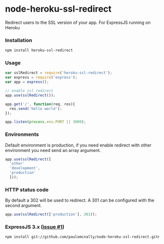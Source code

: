 node-heroku-ssl-redirect
========================

Redirect users to the SSL version of your app. For ExpressJS running on Heroku

### Installation

```bash
npm install heroku-ssl-redirect
```

### Usage

```js
var sslRedirect = require('heroku-ssl-redirect');
var express = require('express');
var app = express();

// enable ssl redirect
app.use(sslRedirect());

app.get('/', function(req, res){
  res.send('hello world');
});

app.listen(process.env.PORT || 3000);
```

### Environments

Default environment is production, if you need enable redirect with other environment you need send an array argument.

```js
app.use(sslRedirect([
  'other'
  'development',
  'production'
  ]));
```

### HTTP status code

By default a 302 will be used to redirect. A 301 can be configured with the second argument.

```js
app.use(sslRedirect(['production'], 301));
```

### ExpressJS 3.x ([issue #1](https://github.com/paulomcnally/node-heroku-ssl-redirect/issues/1))

```bash
npm install git://github.com/paulomcnally/node-heroku-ssl-redirect.git#express3x --save
```
